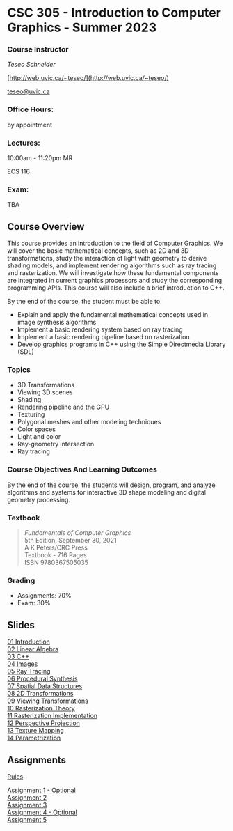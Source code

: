 # CSC 305 - Introduction to Computer Graphics - Summer 2023

### Course Instructor
*Teseo Schneider*

[http://web.uvic.ca/~teseo/](http://web.uvic.ca/~teseo/)

[teseo@uvic.ca](mailto:teseo@uvic.ca)

### Office Hours:
<!-- Tue 11am-12pm ECS 612

Thu 2pm-3pm ECS 612 -->

by appointment

### Lectures:
10:00am - 11:20pm MR

ECS 116


### Exam:

TBA

## Course Overview

This course provides an introduction to the field of Computer Graphics. We will cover the basic mathematical concepts, such as 2D and 3D transformations, study the interaction of light with geometry to derive shading models, and implement rendering algorithms such as ray tracing and rasterization. We will investigate how these fundamental components are integrated in current graphics processors and study the corresponding programming APIs. This course will also include a brief introduction to C++.

By the end of the course, the student must be able to:

* Explain and apply the fundamental mathematical concepts used in image synthesis algorithms
* Implement a basic rendering system based on ray tracing
* Implement a basic rendering pipeline based on rasterization
* Develop graphics programs in C++ using the Simple Directmedia Library (SDL)

### Topics

* 3D Transformations
* Viewing 3D scenes
* Shading
* Rendering pipeline and the GPU
* Texturing
* Polygonal meshes and other modeling techniques
* Color spaces
* Light and color
* Ray-geometry intersection
* Ray tracing

### Course Objectives And Learning Outcomes

By the end of the course, the students will design, program, and analyze algorithms and systems for interactive 3D shape modeling and digital geometry processing.


### Textbook
> *Fundamentals of Computer Graphics*<br>
> 5th Edition, September 30, 2021<br>
>A K Peters/CRC Press<br>
>Textbook - 716 Pages<br>
>ISBN 9780367505035<br>

### Grading

- Assignments: 70%
- Exam: 30%

## Slides

[01 Introduction](slides/01%20-%20Introduction%20to%20Computer%20Graphics.pdf)</br>
[02 Linear Algebra](slides/02%20-%20Basic%20Linear%20Algebra.pdf)</br>
[03 C++](slides/03%20-%20C%2B%2B.pdf)</br>
[04 Images](slides/04%20-%20Images.pdf)</br>
[05 Ray Tracing](slides/05%20-%20Ray%20Tracing.pdf)</br>
[06 Procedural Synthesis](slides/06%20-%20Procedural%20Synthesis.pdf)</br>
[07 Spatial Data Structures](slides/07%20-%20Spatial%20Data%20Structures.pdf)</br>
[08 2D Transformations](slides/08%20-%202D%20Transformations.pdf)</br>
[09 Viewing Transformations](slides/09%20-%20Viewing%20Transformations.pdf)</br>
[10 Rasterization Theory](slides/10%20-%20Rasterization%20-%20Theory.pdf)</br>
[11 Rasterization Implementation](slides/11%20-%20Rasterization%20-%20Implementation.pdf)</br>
[12 Perspective Projection](slides/12%20-%20Perspective%20Projection.pdf)</br>
[13 Texture Mapping](slides/13%20-%20Texture%20Mapping.pdf)</br>
[14 Parametrization](slides/14%20-%20Parametrization.pdf)</br>

## Assignments

[Rules](Rules.md)

[Assignment 1 - Optional](Assignment_1/README.md)</br>
[Assignment 2](Assignment_2/README.md)</br>
[Assignment 3](Assignment_3/README.md)</br>
[Assignment 4 - Optional](Assignment_4/README.md)</br>
[Assignment 5](Assignment_5/README.md)</br>

